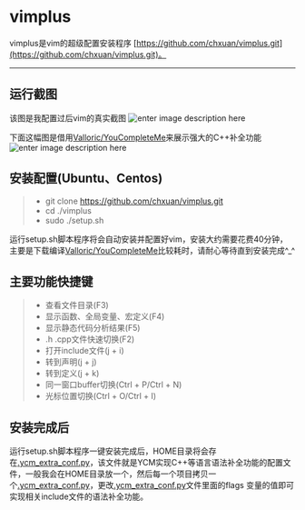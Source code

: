 vimplus
===================


vimplus是vim的超级配置安装程序 [https://github.com/chxuan/vimplus.git](https://github.com/chxuan/vimplus.git)。

----------


运行截图
-------------
该图是我配置过后vim的真实截图
![enter image description here](https://raw.githubusercontent.com/chxuan/vimplus/master/screenshot.png)

下面这幅图是借用[Valloric/YouCompleteMe](https://github.com/Valloric/YouCompleteMe)来展示强大的C++补全功能
![enter image description here](https://camo.githubusercontent.com/1f3f922431d5363224b20e99467ff28b04e810e2/687474703a2f2f692e696d6775722e636f6d2f304f50346f6f642e676966)


安装配置(Ubuntu、Centos)
-------------

> - git clone https://github.com/chxuan/vimplus.git
> - cd ./vimplus
> - sudo ./setup.sh

运行setup.sh脚本程序将会自动安装并配置好vim，安装大约需要花费40分钟，主要是下载编译[Valloric/YouCompleteMe](https://github.com/Valloric/YouCompleteMe)比较耗时，请耐心等待直到安装完成^_^

主要功能快捷键
-------------
> - 查看文件目录(F3)
> - 显示函数、全局变量、宏定义(F4)
> - 显示静态代码分析结果(F5)
> - .h .cpp文件快速切换(F2)
> - 打开include文件(j + i)
> - 转到声明(j + j)
> - 转到定义(j + k)
> - 同一窗口buffer切换(Ctrl + P/Ctrl + N)
> - 光标位置切换(Ctrl + O/Ctrl + I)

安装完成后
-------------
运行setup.sh脚本程序一键安装完成后，HOME目录将会存在[.ycm_extra_conf.py](https://raw.githubusercontent.com/chxuan/vimplus/master/.ycm_extra_conf.py)，该文件就是YCM实现C++等语言语法补全功能的配置文件，一般我会在HOME目录放一个，然后每一个项目拷贝一个[.ycm_extra_conf.py](https://raw.githubusercontent.com/chxuan/vimplus/master/.ycm_extra_conf.py)，更改[.ycm_extra_conf.py](https://raw.githubusercontent.com/chxuan/vimplus/master/.ycm_extra_conf.py)文件里面的flags 变量的值即可实现相关include文件的语法补全功能。

